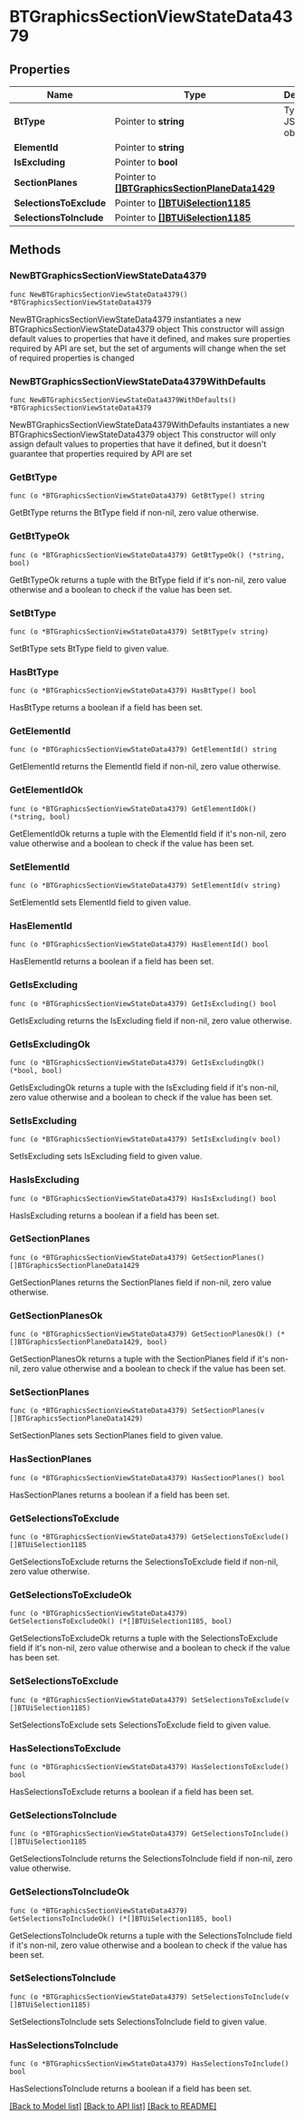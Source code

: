# BTGraphicsSectionViewStateData4379

## Properties

Name | Type | Description | Notes
------------ | ------------- | ------------- | -------------
**BtType** | Pointer to **string** | Type of JSON object. | [optional] 
**ElementId** | Pointer to **string** |  | [optional] 
**IsExcluding** | Pointer to **bool** |  | [optional] 
**SectionPlanes** | Pointer to [**[]BTGraphicsSectionPlaneData1429**](BTGraphicsSectionPlaneData1429.md) |  | [optional] 
**SelectionsToExclude** | Pointer to [**[]BTUiSelection1185**](BTUiSelection1185.md) |  | [optional] 
**SelectionsToInclude** | Pointer to [**[]BTUiSelection1185**](BTUiSelection1185.md) |  | [optional] 

## Methods

### NewBTGraphicsSectionViewStateData4379

`func NewBTGraphicsSectionViewStateData4379() *BTGraphicsSectionViewStateData4379`

NewBTGraphicsSectionViewStateData4379 instantiates a new BTGraphicsSectionViewStateData4379 object
This constructor will assign default values to properties that have it defined,
and makes sure properties required by API are set, but the set of arguments
will change when the set of required properties is changed

### NewBTGraphicsSectionViewStateData4379WithDefaults

`func NewBTGraphicsSectionViewStateData4379WithDefaults() *BTGraphicsSectionViewStateData4379`

NewBTGraphicsSectionViewStateData4379WithDefaults instantiates a new BTGraphicsSectionViewStateData4379 object
This constructor will only assign default values to properties that have it defined,
but it doesn't guarantee that properties required by API are set

### GetBtType

`func (o *BTGraphicsSectionViewStateData4379) GetBtType() string`

GetBtType returns the BtType field if non-nil, zero value otherwise.

### GetBtTypeOk

`func (o *BTGraphicsSectionViewStateData4379) GetBtTypeOk() (*string, bool)`

GetBtTypeOk returns a tuple with the BtType field if it's non-nil, zero value otherwise
and a boolean to check if the value has been set.

### SetBtType

`func (o *BTGraphicsSectionViewStateData4379) SetBtType(v string)`

SetBtType sets BtType field to given value.

### HasBtType

`func (o *BTGraphicsSectionViewStateData4379) HasBtType() bool`

HasBtType returns a boolean if a field has been set.

### GetElementId

`func (o *BTGraphicsSectionViewStateData4379) GetElementId() string`

GetElementId returns the ElementId field if non-nil, zero value otherwise.

### GetElementIdOk

`func (o *BTGraphicsSectionViewStateData4379) GetElementIdOk() (*string, bool)`

GetElementIdOk returns a tuple with the ElementId field if it's non-nil, zero value otherwise
and a boolean to check if the value has been set.

### SetElementId

`func (o *BTGraphicsSectionViewStateData4379) SetElementId(v string)`

SetElementId sets ElementId field to given value.

### HasElementId

`func (o *BTGraphicsSectionViewStateData4379) HasElementId() bool`

HasElementId returns a boolean if a field has been set.

### GetIsExcluding

`func (o *BTGraphicsSectionViewStateData4379) GetIsExcluding() bool`

GetIsExcluding returns the IsExcluding field if non-nil, zero value otherwise.

### GetIsExcludingOk

`func (o *BTGraphicsSectionViewStateData4379) GetIsExcludingOk() (*bool, bool)`

GetIsExcludingOk returns a tuple with the IsExcluding field if it's non-nil, zero value otherwise
and a boolean to check if the value has been set.

### SetIsExcluding

`func (o *BTGraphicsSectionViewStateData4379) SetIsExcluding(v bool)`

SetIsExcluding sets IsExcluding field to given value.

### HasIsExcluding

`func (o *BTGraphicsSectionViewStateData4379) HasIsExcluding() bool`

HasIsExcluding returns a boolean if a field has been set.

### GetSectionPlanes

`func (o *BTGraphicsSectionViewStateData4379) GetSectionPlanes() []BTGraphicsSectionPlaneData1429`

GetSectionPlanes returns the SectionPlanes field if non-nil, zero value otherwise.

### GetSectionPlanesOk

`func (o *BTGraphicsSectionViewStateData4379) GetSectionPlanesOk() (*[]BTGraphicsSectionPlaneData1429, bool)`

GetSectionPlanesOk returns a tuple with the SectionPlanes field if it's non-nil, zero value otherwise
and a boolean to check if the value has been set.

### SetSectionPlanes

`func (o *BTGraphicsSectionViewStateData4379) SetSectionPlanes(v []BTGraphicsSectionPlaneData1429)`

SetSectionPlanes sets SectionPlanes field to given value.

### HasSectionPlanes

`func (o *BTGraphicsSectionViewStateData4379) HasSectionPlanes() bool`

HasSectionPlanes returns a boolean if a field has been set.

### GetSelectionsToExclude

`func (o *BTGraphicsSectionViewStateData4379) GetSelectionsToExclude() []BTUiSelection1185`

GetSelectionsToExclude returns the SelectionsToExclude field if non-nil, zero value otherwise.

### GetSelectionsToExcludeOk

`func (o *BTGraphicsSectionViewStateData4379) GetSelectionsToExcludeOk() (*[]BTUiSelection1185, bool)`

GetSelectionsToExcludeOk returns a tuple with the SelectionsToExclude field if it's non-nil, zero value otherwise
and a boolean to check if the value has been set.

### SetSelectionsToExclude

`func (o *BTGraphicsSectionViewStateData4379) SetSelectionsToExclude(v []BTUiSelection1185)`

SetSelectionsToExclude sets SelectionsToExclude field to given value.

### HasSelectionsToExclude

`func (o *BTGraphicsSectionViewStateData4379) HasSelectionsToExclude() bool`

HasSelectionsToExclude returns a boolean if a field has been set.

### GetSelectionsToInclude

`func (o *BTGraphicsSectionViewStateData4379) GetSelectionsToInclude() []BTUiSelection1185`

GetSelectionsToInclude returns the SelectionsToInclude field if non-nil, zero value otherwise.

### GetSelectionsToIncludeOk

`func (o *BTGraphicsSectionViewStateData4379) GetSelectionsToIncludeOk() (*[]BTUiSelection1185, bool)`

GetSelectionsToIncludeOk returns a tuple with the SelectionsToInclude field if it's non-nil, zero value otherwise
and a boolean to check if the value has been set.

### SetSelectionsToInclude

`func (o *BTGraphicsSectionViewStateData4379) SetSelectionsToInclude(v []BTUiSelection1185)`

SetSelectionsToInclude sets SelectionsToInclude field to given value.

### HasSelectionsToInclude

`func (o *BTGraphicsSectionViewStateData4379) HasSelectionsToInclude() bool`

HasSelectionsToInclude returns a boolean if a field has been set.


[[Back to Model list]](../README.md#documentation-for-models) [[Back to API list]](../README.md#documentation-for-api-endpoints) [[Back to README]](../README.md)


